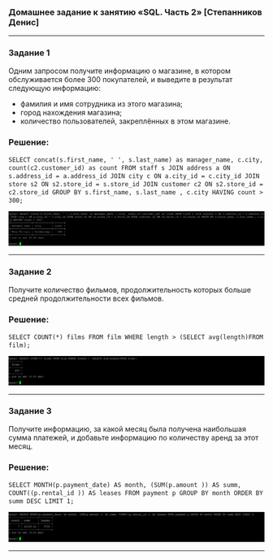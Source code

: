 ### Домашнее задание к занятию «SQL. Часть 2» [Степанников Денис]

---

### Задание 1

Одним запросом получите информацию о магазине, в котором обслуживается более 300 покупателей, и выведите в результат следующую информацию: 
- фамилия и имя сотрудника из этого магазина;
- город нахождения магазина;
- количество пользователей, закреплённых в этом магазине.

### Решение:
```
SELECT concat(s.first_name, ' ', s.last_name) as manager_name, c.city, count(c2.customer_id) as count FROM staff s JOIN address a ON s.address_id = a.address_id JOIN city c ON a.city_id = c.city_id JOIN store s2 ON s2.store_id = s.store_id JOIN customer c2 ON s2.store_id = c2.store_id GROUP BY s.first_name, s.last_name , c.city HAVING count > 300;
```

![12.04 Task #1-1](screenshots/12.04-1.1.png)

---

### Задание 2

Получите количество фильмов, продолжительность которых больше средней продолжительности всех фильмов.

### Решение:
```
SELECT COUNT(*) films FROM film WHERE length > (SELECT avg(length)FROM film);
```

![12.04 Task #2-1](screenshots/12.04-2.1.png)

---

### Задание 3

Получите информацию, за какой месяц была получена наибольшая сумма платежей, и добавьте информацию по количеству аренд за этот месяц.

### Решение:
```
SELECT MONTH(p.payment_date) AS month, (SUM(p.amount )) AS summ, COUNT((p.rental_id )) AS leases FROM payment p GROUP BY month ORDER BY summ DESC LIMIT 1;
```
![12.04 Task #3-1](screenshots/12.04-3.1.png)

---